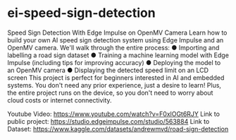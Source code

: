 # ei-speed-sign-detection
Speed Sign Detection With Edge Impulse on OpenMV Camera
Learn how to build your own AI speed sign detection system using Edge Impulse and an OpenMV camera. We'll walk through the entire process:
● Importing and labelling a road sign dataset
● Training a machine learning model with Edge Impulse (including tips for improving accuracy)
● Deploying the model to an OpenMV camera
● Displaying the detected speed limit on an LCD screen
This project is perfect for beginners interested in AI and embedded systems. You don't need any prior experience, just a desire to learn! Plus, the entire project runs on the device, so you don't need to worry about cloud costs or internet connectivity.

Youtube Video: https://www.youtube.com/watch?v=F0xlOGt6RJY
Link to public project: https://studio.edgeimpulse.com/studio/563884
Link to Dataset: https://www.kaggle.com/datasets/andrewmvd/road-sign-detection